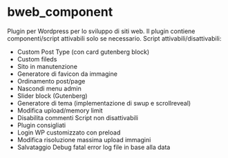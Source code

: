 # bweb_component
Plugin per Wordpress per lo sviluppo di siti web. Il plugin contiene componenti/script attivabili solo se necessario.
Script attivabili/disattivabili:
- Custom Post Type (con card gutenberg block)
- Custom fileds
- Sito in manutenzione
- Generatore di favicon da immagine
- Ordinamento post/page
- Nascondi menu admin
- Slider block (Gutenberg)
- Generatore di tema (implementazione di swup e scrollreveal)
- Modifica upload/memory limit
- Disabilita commenti
Script non disattivabili
- Plugin consigliati
- Login WP customizzato con preload
- Modifica risoluzione massima upload immagini
- Salvataggio Debug fatal error log file in base alla data

